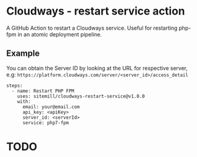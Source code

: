 # Cloudways - restart service action
A GitHub Action to restart a Cloudways service. Useful for restarting php-fpm in an atomic deployment pipeline.

## Example

You can obtain the Server ID by looking at the URL for respective server, e.g: `https://platform.cloudways.com/server/<server_id>/access_detail`

```
steps:
  - name: Restart PHP FPM
    uses: sitemill/cloudways-restart-service@v1.0.0
    with:
      email: your@email.com
      api_key: <apiKey>
      server_id: <serverId>
      service: php7-fpm
```

# TODO
